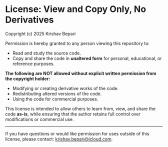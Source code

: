 # License: View and Copy Only, No Derivatives

Copyright (c) 2025 Krishav Bepari

Permission is hereby granted to any person viewing this repository to:
- Read and study the source code.
- Copy and share the code in **unaltered form** for personal, educational, or reference purposes.

**The following are NOT allowed without explicit written permission from the copyright holder:**
- Modifying or creating derivative works of the code.
- Redistributing altered versions of the code.
- Using the code for commercial purposes.

This license is intended to allow others to learn from, view, and share the code **as-is**, while ensuring that the author retains full control over modifications or commercial use.

---
If you have questions or would like permission for uses outside of this license, please contact: krishav.bepari@icloud.com.
